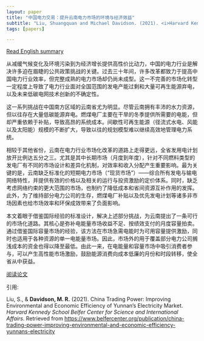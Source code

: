 ```yaml
---
layout: paper
title: "中国电力交易：提升云南电力市场的环境与经济效益"
subtitle: "Liu, Shuangquan and Michael Davidson. (2021). <i>Harvard Kennedy School Belfer Center for Science and International Affairs</i>."
tags: [papers]

---
```

[Read English summary](/2021-03-18-china-trading-power-yunnan-electricity-market/)

从减缓气候变化及环境污染到为经济增长提供高性价比动力，中国的电力行业是解决许多迫在眉睫的公共政策挑战的关键。过去三十年间，许多改革都致力于提高中国电力行业效率，但完整成熟的电力市场却仍尚未成型。这一不完善的市场化转型一定程度上导致了电力行业面对全国范围的发电产能过剩和大量可再生能源弃电，以及未来低碳电网技术创新的不确定性。

这一系列挑战在中国南方区域的云南省尤为明显。尽管云南拥有丰沛的水力资源，但以往存在大量低碳能源弃电。燃煤电厂主要在干旱的冬季提供所需要的电能，但却严重依赖于补贴，导致高昂的系统成本。间歇性可再生能源（径流式水电、风能以及太阳能）规模的不断扩大，导致以往的规划模型难以继续高效地管理电力系统。

相较于其他省份，云南在电力行业市场化改革的道路上走得更远，全省发用电计划放开比例达五分之三。尤其是其中长期市场（月度到年度），针对不同燃料类型的发电厂有不同的市场设计和差异化机制，对效率和收入分配产生重要影响。最为关键的是，云南缺乏标准化的短期电力市场（“现货市场”）——综合所有发电与输电网络特性，并提供有效的价格以及相关的运行与投资激励的定价体系。同时，缺乏考虑网络约束的更大范围的市场，也制约了降低成本和省间资源互补作用的发挥。此外，为了维持部分电力公司的生存，燃煤电厂补贴以及优先发电计划等诸多非市场因素也给市场效率和环保成效带来了负面影响。

本文着眼于借鉴国际经验的标准设计，解决上述部分挑战，为云南提出了一条可行的市场化道路。其核心是弥补电能量市场收益不足、按绩效支付的月度容量拍卖。通过借鉴国际容量市场的经验，该方法在市场急需电能时为可用容量提供激励，同时也适用于各种资源的单一电能量市场。因此，市场外的用于覆盖部分电力公司搁浅成本的资金也得以降至最低。由此一来，在电能量和容量市场中吸引消费者参与，可以产生高性能市场激励，鼓励能源消费向成本低廉的月份和时段转移，使全省从中获益。


[阅读论文](https://www.belfercenter.org/publication/china-trading-power-improving-environmental-and-economic-efficiency-yunnans-electricity)


引用:

Liu, S., & **Davidson, M. R.** (2021). China Trading Power: Improving Environmental and Economic Efficiency of Yunnan’s Electricity Market. _Harvard Kennedy School Belfer Center for Science and International Affairs_. Retrieved from https://www.belfercenter.org/publication/china-trading-power-improving-environmental-and-economic-efficiency-yunnans-electricity



